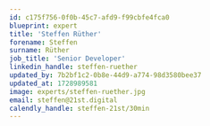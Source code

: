 ```yaml
---
id: c175f756-0f0b-45c7-afd9-f99cbfe4fca0
blueprint: expert
title: 'Steffen Rüther'
forename: Steffen
surname: Rüther
job_title: 'Senior Developer'
linkedin_handle: steffen-ruether
updated_by: 7b2bf1c2-0b8e-44d9-a774-98d3580bee37
updated_at: 1728989581
image: experts/steffen-ruether.jpg
email: steffen@21st.digital
calendly_handle: steffen-21st/30min
---
```

